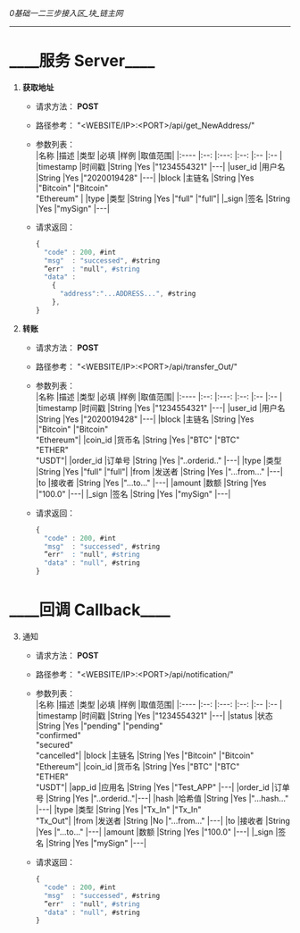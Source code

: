 _0基础一二三步接入区\_块\_链主网_
***
\_\_\_\_服务 Server\_\_\_\_
====

1. **获取地址**  
    + 请求方法：   **POST**  
    + 路径参考：   "\<WEBSITE/IP\>:\<PORT\>/api/get_NewAddress/"  
    + 参数列表：  
      |名称       |描述     |类型     |必填 |样例         |取值范围|
      |:----      |:--:     |:---:   |:--: |:--         |:-- |
      |timestamp  |时间戳   |String  |Yes  |"1234554321" |---|
      |user_id    |用户名   |String  |Yes  |"2020019428" |---|
      |block      |主链名   |String  |Yes  |"Bitcoin"    |"Bitcoin"<br>"Ethereum"  |
      |type       |类型     |String  |Yes  |"full"       |"full"|
      |\_sign     |签名     |String  |Yes  |"mySign"     |---|

    + 请求返回：  
        ```javascript
        {
          "code" : 200, #int
          "msg"  : "successed", #string
          ”err"  : "null", #string
          "data" :
            {
              "address":"...ADDRESS...", #string
            },
        }
        ```

2. **转账**  
    + 请求方法：   **POST**  
    + 路径参考：   "\<WEBSITE/IP\>:\<PORT\>/api/transfer_Out/"  
    + 参数列表：  
      |名称       |描述    |类型    |必填 |样例           |取值范围|
      |:----      |:--:   |:---:   |:--: |:--           |:-- |
      |timestamp  |时间戳  |String |Yes  |"1234554321"   |---|
      |user_id    |用户名  |String |Yes  |"2020019428"   |---|
      |block      |主链名  |String |Yes  |"Bitcoin"      |"Bitcoin"<br>"Ethereum"|
      |coin_id    |货币名  |String |Yes  |"BTC"          |"BTC"<br>"ETHER"<br>"USDT"|
      |order_id   |订单号  |String |Yes  |"..orderid.."  |---|
      |type       |类型    |String |Yes  |"full"         |"full"|
      |from       |发送者  |String |Yes  |"...from..."   |---|
      |to         |接收者  |String |Yes  |"...to..."     |---|
      |amount     |数额    |String |Yes  |"100.0"        |---|
      |\_sign     |签名    |String |Yes  |"mySign"       |---|

    + 请求返回：  
        ```javascript
        {
          "code" : 200, #int
          "msg"  : "successed", #string
          ”err"  : "null", #string
          "data" : "null", #string
        }
        ```

\_\_\_\_回调 Callback\_\_\_\_
====

3. 通知  
    + 请求方法：   **POST**  
    + 路径参考：   "\<WEBSITE/IP\>:\<PORT\>/api/notification/"  
    + 参数列表：  
      |名称       |描述   |类型   |必填  |样例         |取值范围|
      |:----      |:--:  |:---:  |:--:  |:--         |:-- |
      |timestamp  |时间戳 |String |Yes  |"1234554321" |---|
      |status     |状态   |String |Yes  |"pending"    |"pending"<br>"confirmed"<br>"secured"<br>"cancelled"|
      |block      |主链名 |String |Yes  |"Bitcoin"    |"Bitcoin"<br>"Ethereum"|
      |coin_id    |货币名 |String |Yes  |"BTC"        |"BTC"<br>"ETHER"<br>"USDT"|
      |app_id     |应用名 |String |Yes  |"Test_APP"   |---|
      |order_id   |订单号 |String |Yes  |"..orderid.."|---|
      |hash       |哈希值 |String |Yes  |"...hash..." |---|
      |type       |类型   |String |Yes  |"Tx_In"      |"Tx_In"<br>"Tx_Out"|
      |from       |发送者 |String |No   |"...from..." |---|
      |to         |接收者 |String |Yes  |"...to..."   |---|
      |amount     |数额   |String |Yes  |"100.0"      |---|
      |\_sign     |签名   |String |Yes  |"mySign"     |---|

    + 请求返回：  
        ```javascript
        {
          "code" : 200, #int
          "msg"  : "successed", #string
          ”err"  : "null", #string
          "data" : "null", #string
        }
        ```
